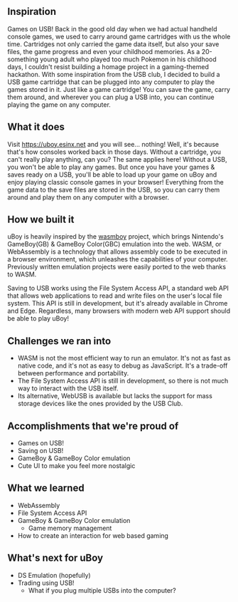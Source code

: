 ## Inspiration
Games on USB!
Back in the good old day when we had actual handheld console games, we used to carry around game cartridges with us the whole time. Cartridges not only carried the game data itself, but also your save files, the game progress and even your childhood memories. As a 20-something young adult who played too much Pokemon in his childhood days, I couldn't resist building a homage project in a gaming-themed hackathon. With some inspiration from the USB club, I decided to build a USB game cartridge that can be plugged into any computer to play the games stored in it. Just like a game cartridge! You can save the game, carry them around, and wherever you can plug a USB into, you can continue playing the game on any computer.

## What it does
Visit https://uboy.esinx.net and you will see... nothing! Well, it's because that's how consoles worked back in those days. Without a cartridge, you can't really play anything, can you? The same applies here! Without a USB, you won't be able to play any games. But once you have your games & saves ready on a USB, you'll be able to load up your game on uBoy and enjoy playing classic console games in your browser! Everything from the game data to the save files are stored in the USB, so you can carry them around and play them on any computer with a browser.

## How we built it
uBoy is heavily inspired by the [wasmboy](wasmboy.app) project, which brings Nintendo's GameBoy(GB) & GameBoy Color(GBC) emulation into the web. WASM, or WebAssembly is a technology that allows assembly code to be executed in a browser environment, which unleashes the capabilities of your computer. Previously written emulation projects were easily ported to the web thanks to WASM.

Saving to USB works using the File System Access API, a standard web API that allows web applications to read and write files on the user's local file system. This API is still in development, but it's already available in Chrome and Edge. Regardless, many browsers with modern web API support should be able to play uBoy!

## Challenges we ran into

- WASM is not the most efficient way to run an emulator. It's not as fast as native code, and it's not as easy to debug as JavaScript. It's a trade-off between performance and portability.
- The File System Access API is still in development, so there is not much way to interact with the USB itself.
- Its alternative, WebUSB is available but lacks the support for mass storage devices like the ones provided by the USB Club.

## Accomplishments that we're proud of

- Games on USB!
- Saving on USB!
- GameBoy & GameBoy Color emulation
- Cute UI to make you feel more nostalgic

## What we learned

- WebAssembly
- File System Access API
- GameBoy & GameBoy Color emulation
  - Game memory management
- How to create an interaction for web based gaming

## What's next for uBoy

- DS Emulation (hopefully)
- Trading using USB!
  - What if you plug multiple USBs into the computer?